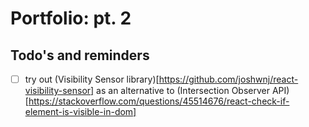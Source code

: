 # Portfolio: pt. 2

## Todo's and reminders

- [ ] try out (Visibility Sensor library)[https://github.com/joshwnj/react-visibility-sensor] as an alternative to (Intersection Observer API)[https://stackoverflow.com/questions/45514676/react-check-if-element-is-visible-in-dom]

